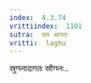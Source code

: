 ```yaml
---
index:  4.3.74
vrittiindex:  1101
sutra:  तत आगतः
vritti:  laghu 
---
```


स्रुग्घ्नादागतः स्रौग्घ्नः..

